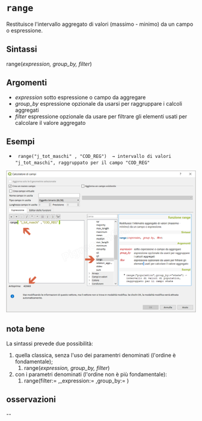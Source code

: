 # `range`

Restituisce l'intervallo aggregato di valori (massimo - minimo) da un campo o espressione.

## Sintassi

range(_expression, group_by, filter_)

## Argomenti

* _expression_ sotto espressione o campo da aggregare
* _group_by_ espressione opzionale da usarsi per raggruppare i calcoli aggregati
* _filter_ espressione opzionale da usare per filtrare gli elementi usati per calcolare il valore aggregato

## Esempi

* ` range("j_tot_maschi" , "COD_REG")  → intervallo di valori "j_tot_maschi", raggruppato per il campo "COD_REG"`

![](/img/aggregates/range/range1.png)

## nota bene

La sintassi prevede due possibilità:
1. quella classica, senza l'uso dei paramentri denominati (l'ordine è fondamentale);
    1. range(_expression, group_by, filter_)
2. con i parametri denominati (l'ordine non è più fondamentale): 
    1. range(filter:= ,_expression:= ,group_by:= )

## osservazioni

--